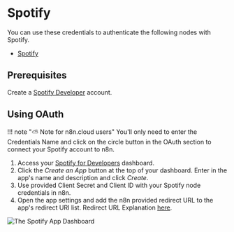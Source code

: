 # Spotify

You can use these credentials to authenticate the following nodes with Spotify.
- [Spotify](/integrations/nodes/n8n-nodes-base.spotify/)


## Prerequisites

Create a [Spotify Developer](https://developer.spotify.com/dashboard/login) account.

## Using OAuth

!!! note "⛅️ Note for n8n.cloud users"
    You'll only need to enter the Credentials Name and click on the circle button in the OAuth section to connect your Spotify account to n8n.


1. Access your [Spotify for Developers](https://developer.spotify.com/dashboard/login) dashboard.
2. Click the *Create an App* button at the top of your dashboard. Enter in the app's name and description and click *Create*.
3. Use provided Client Secret and Client ID with your Spotify node credentials in n8n.
4. Open the app settings and add the n8n provided redirect URL to the app's redirect URI list. Redirect URL Explanation [here](/).

![The Spotify App Dashboard](/_images/integrations/credentials/spotify/dashboard.gif)

